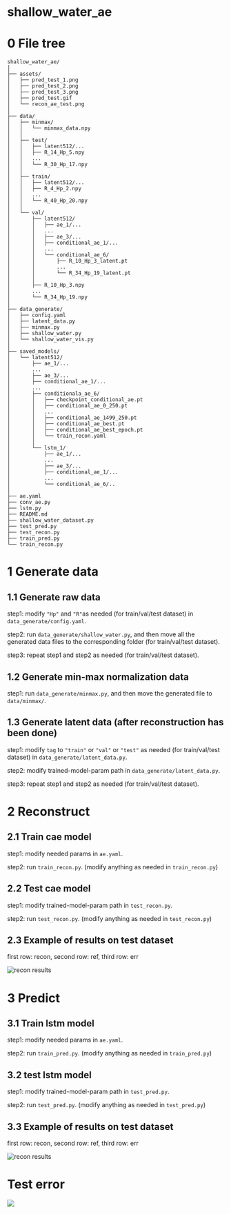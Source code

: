# shallow_water_ae

# 0 File tree

```
shallow_water_ae/
│
├── assets/
│   ├── pred_test_1.png
│   ├── pred_test_2.png
│   ├── pred_test_3.png
│   ├── pred_test.gif
│   └── recon_ae_test.png
│
├── data/
│   ├── minmax/
│   │   └── minmax_data.npy
│   │
│   ├── test/
│   │   ├── latent512/...
│   │   ├── R_14_Hp_5.npy
│   │   ...
│   │   └── R_30_Hp_17.npy
│   │
│   ├── train/
│   │   ├── latent512/...
│   │   ├── R_4_Hp_2.npy
│   │   ...
│   │   └── R_40_Hp_20.npy
│   │
│   └── val/
│       ├── latent512/
│       │   ├── ae_1/...
│       │   ...
│       │   ├── ae_3/...
│       │   ├── conditional_ae_1/...
│       │   ...
│       │   └── conditional_ae_6/
│       │       ├── R_10_Hp_3_latent.pt
│       │       ...
│       │       └── R_34_Hp_19_latent.pt
│       │
│       ├── R_10_Hp_3.npy
│       ...
│       └── R_34_Hp_19.npy
│
├── data_generate/
│   ├── config.yaml
│   ├── latent_data.py
│   ├── minmax.py
│   ├── shallow_water.py
│   └── shallow_water_vis.py
│
├── saved_models/
│   └── latent512/
│       ├── ae_1/...
│       ...
│       ├── ae_3/...
│       ├── conditional_ae_1/...
│       ...
│       ├── conditionala_ae_6/
│       │   ├── checkpoint_conditional_ae.pt
│       │   ├── conditional_ae_0_250.pt
│       │   ...
│       │   ├── conditional_ae_1499_250.pt
│       │   ├── conditional_ae_best.pt
│       │   ├── conditional_ae_best_epoch.pt
│       │   └── train_recon.yaml
│       │ 
│       └── lstm_1/
│           ├── ae_1/...
│           ...
│           ├── ae_3/...
│           ├── conditional_ae_1/...
│           ...
│           └── conditional_ae_6/..
│
├── ae.yaml
├── conv_ae.py
├── lstm.py
├── README.md
├── shallow_water_dataset.py
├── test_pred.py
├── test_recon.py
├── train_pred.py
└── train_recon.py
```

# 1 Generate data

## 1.1 Generate raw data

step1: modify `"Hp"` and `"R"`as needed (for train/val/test dataset) in `data_generate/config.yaml`.

step2: run `data_generate/shallow_water.py`, and then move all the generated data files to the corresponding folder (for
train/val/test dataset).

step3: repeat step1 and step2 as needed (for train/val/test dataset).

## 1.2 Generate min-max normalization data

step1: run `data_generate/minmax.py`, and then move the generated file to `data/minmax/`.

## 1.3 Generate latent data (after reconstruction has been done)

step1: modify `tag` to `"train"` or `"val"` or `"test"` as needed (for train/val/test dataset)
in `data_generate/latent_data.py`.

step2: modify trained-model-param path in `data_generate/latent_data.py`.

step3: repeat step1 and step2 as needed (for train/val/test dataset).

# 2 Reconstruct

## 2.1 Train cae model

step1: modify needed params in `ae.yaml`.

step2: run `train_recon.py`. (modify anything as needed in `train_recon.py`)

## 2.2 Test cae model

step1: modify trained-model-param path in `test_recon.py`.

step2: run `test_recon.py`. (modify anything as needed in `test_recon.py`)

## 2.3 Example of results on test dataset

first row: recon,
second row: ref,
third row: err

![recon results](./assets/recon_ae_test.png)

# 3 Predict

## 3.1 Train lstm model

step1: modify needed params in `ae.yaml`.

step2: run `train_pred.py`. (modify anything as needed in `train_pred.py`)

## 3.2 test lstm model

step1: modify trained-model-param path in `test_pred.py`.

step2: run `test_pred.py`. (modify anything as needed in `test_pred.py`)

## 3.3 Example of results on test dataset

first row: recon,
second row: ref,
third row: err

![recon results](./assets/pred_test.gif)

# Test error

![](./assets/训练结果的测试误差对比.png)